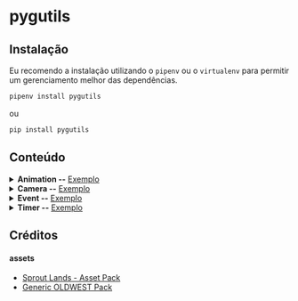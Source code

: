 pygutils
========

Instalação
----------

Eu recomendo a instalação utilizando o `pipenv` ou o `virtualenv` para permitir um gerenciamento melhor das dependências.

```bash
pipenv install pygutils
```

ou

```bash
pip install pygutils
```

Conteúdo
--------

<div id="animation" />

<details>

<summary>
    <strong>Animation --</strong>
    <a href="https://github.com/LEMSantos/pygutils/blob/main/pygutils/examples/animation_example.py">Exemplo</a>
</summary>

```python
class pygutils.animation.Animation(
    frames_sequence: list[pygame.Surface],
    animation_speed: int,
    on_finish: Callable[[], None] | None = None,
    loop: bool = True)
```

Classe que representa uma animação a partir de uma sequência de frames que são devolvidos em uma certa velocidade baseado no deltatime do jogo. É possível criar animações que são executadas apenas uma vez ou em loop. Além disso, ainda é possível definir um callback que será chamado todas as vezes que a animação for finalizada.

<table>
    <tr>
        <td><strong>Parâmetros:</strong></td>
        <td>
            <strong>frames_sequence</strong>: sequência de superfícies que serão animadas;<br>
            <strong>animation_speed</strong>: velocidade em que a animação será executada;<br>
            <strong>on_finish</strong>: callback executado todas as vezes que a animação é concluída. Nulo por padrão;<br>
            <strong>loop</strong>: flag que identifica se a animação deve ser executada continuamente ou apenas uma vez. Verdadeira por padrão.<br>
        </td>
    </tr>
</table>

#### Métodos e propriedades

```python
property Animation.finished -> bool
```
- Propriedade que identifica se a animação foi finalizada. Em loops essa propriedade fica verdadeira apenas até a próxima chamada do método `update`.

```python
Animation.next(self) -> pygame.Surface
```
- Método que retorna a próxima superfície da sequência.

```python
Animation.reset(self) -> None
```
- Método que retorna a animação para o estado inicial.

```python
Animation.update(self, delta_time: float) -> None
```
- Método que atualiza o índice da animação, chama o callback na finalização e reseta automaticamente caso seja uma animação em loop. Esse método deve ser chamado apenas uma vez a cada frame do jogo. O <strong>delta_time</strong> representa o tempo entre dois frames consecutivos.

```python
Animation.copy(self) -> Animation
```
- Método que permite que a animação faça uma cópia de si mesma, mantendo os mesmos atributos passados anteriormente na hora da instânciação. A nova animação sempre começa no início dos frames.

</details>


<div id="camera" />

<details>

<summary>
    <strong>Camera --</strong>
    <a href="https://github.com/LEMSantos/pygutils/blob/main/pygutils/examples/camera_example.py">Exemplo</a>
</summary>

```python
class pygutils.camera.TopDownCamera(
        bg_surface: Surface | None,
        *sprites: Any | AbstractGroup | Iterable)
```

Classe derivada da `pygame.sprite.Group` contendo todas as funcionalidades porém adaptada para desenhar todos os sprites com um offset baseado no target, criando uma sensação de movimento onde o target consegue se mover pelo cenário.

Essa câmera considera a eixo `y` da tela, desenhando o sprite com o maior `y` acima do sprite com o menor, criando assim um efeito de sobreposição, dando uma melhor experiência para o player.

O desenho dos sprites é otimizado para que a apenas aqueles que estão visíveis atualmente na janela sejam desenhados, aumentando a performance para jogos com muitos elementos ativos ao mesmo tempo.

<table>
    <tr>
        <td><strong>Parâmetros:</strong></td>
        <td>
            <strong>bg_surface</strong>: imagem do background que será desenhada antes de todos os sprites;<br>
            <strong>*sprites</strong>: lista de sprites para manter a assinatura compatível com a classe `pygame.sprite.Group`<br>
        </td>
    </tr>
</table>

#### Métodos e propriedades

```python
TopDownCamera.draw(self, surface: Surface, target: Sprite) -> list[Rect]
```
- Desenha na tela os elementos presentes no grupo que estão visíveis atualmente na janela. Essa classe também considera o elemento `y` de cada sprite, criando o efeito de sobreposição em jogos top-down.
<table align="center">
    <tr>
        <td><strong>Parâmetros:</strong></td>
        <td>
            <strong>surface</strong>: tela principal do jogo onde os elementos serão desenhados;<br>
            <strong>target</strong>: objeto que será a referência para a centralização da câmera. Em geral, esse elemento é o player.<br>
        </td>
    </tr>
</table>

</details>


<div id="event" />

<details>

<summary>
    <strong>Event --</strong>
    <a href="https://github.com/LEMSantos/pygutils/blob/main/pygutils/examples/event_example.py">Exemplo</a>
</summary>

```python
class pygutils.event.EventManager()
```

Classe que implementa o padrão de projeto Observer, que consiste em um mecanismo de assinatura para notificar multiplos objetos sobre qualquer evento que aconteça no objeto que está sendo observado. Essa classe pode ser utilizada para herança, que permite a qualquer classe se tornar um `publisher`, ou como um atributo público no objeto que será observado. Qualquer classe que atuará como `subscriber` deve possuir um método com a assinatura:

```python
def notify(self, event: str, *args, **kwargs) -> None: ...
```

#### Métodos e propriedades

```python
property EventManager.listeners -> dict[str, set[EventListener]]
```
- Propriedade que retorna o mapa de cada evento e dos subscribers registrados para ele.

```python
EventManager.subscribe(self, event: str, listener: EventListener) -> None
```
- Permite que um objeto que atenda as especificações possa receber as notificações emitidas através do manager.
<table align="center">
    <tr>
        <td><strong>Parâmetros:</strong></td>
        <td>
            <strong>event</strong>: string que identifica o evento;<br>
            <strong>listener</strong>: objeto que será registrado para ser notificado quando o evento for emitido.<br>
        </td>
    </tr>
</table>

```python
EventManager.unsubscribe(self, event: str, listener: EventListener) -> None
```
- Permite que um objeto saia da lista de notificações de um evento específico.
<table align="center">
    <tr>
        <td><strong>Parâmetros:</strong></td>
        <td>
            <strong>event</strong>: string que identifica o evento;<br>
            <strong>listener</strong>: objeto que será retirado da lista de notificações para o evento.<br>
        </td>
    </tr>
</table>

```python
EventManager.notify(self, event: str, *args, **kwargs) -> None
```
- Notifica todos os objetos registrado para o evento que está sendo emitido.
<table align="center">
    <tr>
        <td><strong>Parâmetros:</strong></td>
        <td>
            <strong>event</strong>: string que identifica o evento;<br>
            <strong>*args</strong>: argumentos posicionais adicionais que serão passados na hora da notificação;<br>
            <strong>**args</strong>: argumentos nomeados adicionais que serão passados na hora da notificação.<br>
        </td>
    </tr>
</table>

</details>


<div id="timer" />

<details>

<summary>
    <strong>Timer --</strong>
    <a href="https://github.com/LEMSantos/pygutils/blob/main/pygutils/examples/timer_example.py">Exemplo</a>
</summary>

```python
class pygutils.timer.Timer(
    duration_ms: int,
    callback: Callable[[], None] | None = None)
```

Classe que implementa um mecanismo para contabilizar o tempo decorrido e executar uma ação baseada em um callback passado como parâmetro para a instância. Com essa classe é possível implementar cooldowns e ações que precisam acontecer apenas uma vez após um determinado tempo.

<table>
    <tr>
        <td><strong>Parâmetros:</strong></td>
        <td>
            <strong>duration_ms</strong>: tempo de duração do timer em milissegundos;<br>
            <strong>callback</strong>: ação que será executada após o tempo de duração ser finalizado.<br>
        </td>
    </tr>
</table>

#### Métodos e propriedades

```python
property Timer.active -> bool
```
- Propriedade que identifica se o timer está ativo, ou seja, ainda não passou o tempo necessário para atingir a duração especificada.

```python
Timer.activate(self) -> None
```
- Ativa a contagem do timer. Ele pode ser reativado quantas vezes forem necessárias.

```python
Timer.deactivate(self) -> None
```
- Desabilita a contagem do timer. Esse método é chamado automaticamente após o tempo de duração chegar ao fim.

```python
Timer.update(self) -> None
```
- Verifica se o timer já foi finalizado, executa o callback, caso seja especificado, e desativa a contagem. Esse método deve ser chamado apenas uma vez a cada frame do jogo.

</details>


Créditos
--------

#### assets

- [Sprout Lands - Asset Pack](https://cupnooble.itch.io/sprout-lands-asset-pack)
- [Generic OLDWEST Pack](https://bakudas.itch.io/generic-oldwest-pack)
